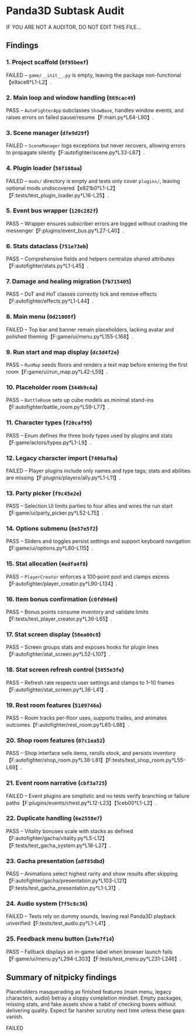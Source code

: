 # Panda3D Subtask Audit
IF YOU ARE NOT A AUDITOR, DO NOT EDIT THIS FILE...

## Findings
### 1. Project scaffold (`0f95beef`)
FAILED – `game/__init__.py` is empty, leaving the package non-functional【e9ace8†L1-L2】.

### 2. Main loop and window handling (`869cac49`)
PASS – `AutoFighterApp` subclasses `ShowBase`, handles window events, and raises errors on failed pause/resume【F:main.py†L64-L90】.

### 3. Scene manager (`dfe9d29f`)
FAILED – `SceneManager` logs exceptions but never recovers, allowing errors to propagate silently【F:autofighter/scene.py†L33-L67】.

### 4. Plugin loader (`56f168aa`)
FAILED – `mods/` directory is empty and tests only cover `plugins/`, leaving optional mods undiscovered【e821b0†L1-L2】【F:tests/test_plugin_loader.py†L16-L25】.

### 5. Event bus wrapper (`120c282f`)
PASS – Wrapper ensures subscriber errors are logged without crashing the messenger【F:plugins/event_bus.py†L27-L40】.

### 6. Stats dataclass (`751e73eb`)
PASS – Comprehensive fields and helpers centralize shared attributes【F:autofighter/stats.py†L1-L45】.

### 7. Damage and healing migration (`7b715405`)
PASS – DoT and HoT classes correctly tick and remove effects【F:autofighter/effects.py†L1-L44】.

### 8. Main menu (`0d21008f`)
FAILED – Top bar and banner remain placeholders, lacking avatar and polished theming【F:game/ui/menu.py†L155-L168】.

### 9. Run start and map display (`dc3d4f2e`)
PASS – `RunMap` seeds floors and renders a text map before entering the first room【F:game/ui/run_map.py†L42-L59】.

### 10. Placeholder room (`344b9c4a`)
PASS – `BattleRoom` sets up cube models as minimal stand-ins【F:autofighter/battle_room.py†L59-L77】.

### 11. Character types (`f20caf99`)
PASS – Enum defines the three body types used by plugins and stats【F:game/actors/types.py†L1-L9】.

### 12. Legacy character import (`7406afba`)
FAILED – Player plugins include only names and type tags; stats and abilities are missing【F:plugins/players/ally.py†L1-L11】.

### 13. Party picker (`f9c45e2e`)
PASS – Selection UI limits parties to four allies and wires the run start【F:game/ui/party_picker.py†L52-L75】.

### 14. Options submenu (`8e57e5f2`)
PASS – Sliders and toggles persist settings and support keyboard navigation【F:game/ui/options.py†L60-L115】.

### 15. Stat allocation (`4edfa4f8`)
PASS – `PlayerCreator` enforces a 100‑point pool and clamps excess【F:autofighter/player_creator.py†L90-L134】.

### 16. Item bonus confirmation (`c0fd96e6`)
PASS – Bonus points consume inventory and validate limits【F:tests/test_player_creator.py†L36-L65】.

### 17. Stat screen display (`58ea00c8`)
PASS – Screen groups stats and exposes hooks for plugin lines【F:autofighter/stat_screen.py†L52-L107】.

### 18. Stat screen refresh control (`5855e3fe`)
PASS – Refresh rate respects user settings and clamps to 1–10 frames【F:autofighter/stat_screen.py†L36-L41】.

### 19. Rest room features (`5109746a`)
PASS – Room tracks per-floor uses, supports trades, and animates outcomes【F:autofighter/rest_room.py†L65-L98】.

### 20. Shop room features (`07c1ea52`)
PASS – Shop interface sells items, rerolls stock, and persists inventory【F:autofighter/shop_room.py†L38-L81】【F:tests/test_shop_room.py†L55-L69】.

### 21. Event room narrative (`cbf3a725`)
FAILED – Event plugins are simplistic and no tests verify branching or failure paths【F:plugins/events/chest.py†L12-L23】【1ceb00†L1-L2】.

### 22. Duplicate handling (`6e2558e7`)
PASS – Vitality bonuses scale with stacks as defined【F:autofighter/gacha/vitality.py†L5-L12】【F:tests/test_gacha_system.py†L18-L27】.

### 23. Gacha presentation (`a0f85dbd`)
PASS – Animations select highest rarity and show results after skipping【F:autofighter/gacha/presentation.py†L103-L121】【F:tests/test_gacha_presentation.py†L1-L31】.

### 24. Audio system (`7f5c8c36`)
FAILED – Tests rely on dummy sounds, leaving real Panda3D playback unverified【F:tests/test_audio.py†L1-L41】.

### 25. Feedback menu button (`2a9e7f14`)
PASS – Fallback displays an in-game label when browser launch fails【F:game/ui/menu.py†L294-L303】【F:tests/test_menu.py†L231-L246】.

## Summary of nitpicky findings
Placeholders masquerading as finished features (main menu, legacy characters, audio) betray a sloppy completion mindset. Empty packages, missing stats, and fake assets show a habit of checking boxes without delivering quality. Expect far harsher scrutiny next time unless these gaps vanish.

FAILED

